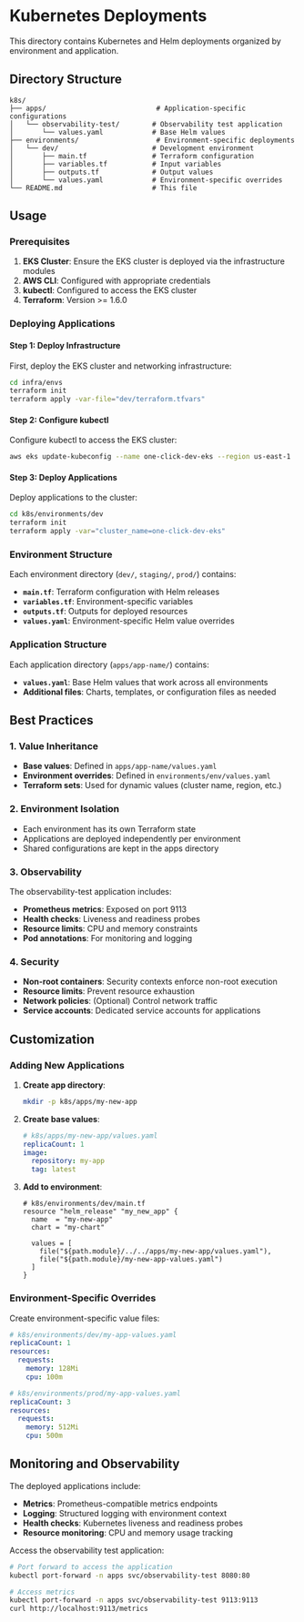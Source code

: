 # Kubernetes Deployments

This directory contains Kubernetes and Helm deployments organized by environment and application.

## Directory Structure

```
k8s/
├── apps/                           # Application-specific configurations
│   └── observability-test/        # Observability test application
│       └── values.yaml            # Base Helm values
├── environments/                   # Environment-specific deployments
│   └── dev/                       # Development environment
│       ├── main.tf                # Terraform configuration
│       ├── variables.tf           # Input variables
│       ├── outputs.tf             # Output values
│       └── values.yaml            # Environment-specific overrides
└── README.md                      # This file
```

## Usage

### Prerequisites

1. **EKS Cluster**: Ensure the EKS cluster is deployed via the infrastructure modules
2. **AWS CLI**: Configured with appropriate credentials
3. **kubectl**: Configured to access the EKS cluster
4. **Terraform**: Version >= 1.6.0

### Deploying Applications

#### Step 1: Deploy Infrastructure
First, deploy the EKS cluster and networking infrastructure:

```bash
cd infra/envs
terraform init
terraform apply -var-file="dev/terraform.tfvars"
```

#### Step 2: Configure kubectl
Configure kubectl to access the EKS cluster:

```bash
aws eks update-kubeconfig --name one-click-dev-eks --region us-east-1
```

#### Step 3: Deploy Applications
Deploy applications to the cluster:

```bash
cd k8s/environments/dev
terraform init
terraform apply -var="cluster_name=one-click-dev-eks"
```

### Environment Structure

Each environment directory (`dev/`, `staging/`, `prod/`) contains:

- **`main.tf`**: Terraform configuration with Helm releases
- **`variables.tf`**: Environment-specific variables
- **`outputs.tf`**: Outputs for deployed resources
- **`values.yaml`**: Environment-specific Helm value overrides

### Application Structure

Each application directory (`apps/app-name/`) contains:

- **`values.yaml`**: Base Helm values that work across all environments
- **Additional files**: Charts, templates, or configuration files as needed

## Best Practices

### 1. Value Inheritance
- **Base values**: Defined in `apps/app-name/values.yaml`
- **Environment overrides**: Defined in `environments/env/values.yaml`
- **Terraform sets**: Used for dynamic values (cluster name, region, etc.)

### 2. Environment Isolation
- Each environment has its own Terraform state
- Applications are deployed independently per environment
- Shared configurations are kept in the apps directory

### 3. Observability
The observability-test application includes:
- **Prometheus metrics**: Exposed on port 9113
- **Health checks**: Liveness and readiness probes
- **Resource limits**: CPU and memory constraints
- **Pod annotations**: For monitoring and logging

### 4. Security
- **Non-root containers**: Security contexts enforce non-root execution
- **Resource limits**: Prevent resource exhaustion
- **Network policies**: (Optional) Control network traffic
- **Service accounts**: Dedicated service accounts for applications

## Customization

### Adding New Applications

1. **Create app directory**:
   ```bash
   mkdir -p k8s/apps/my-new-app
   ```

2. **Create base values**:
   ```yaml
   # k8s/apps/my-new-app/values.yaml
   replicaCount: 1
   image:
     repository: my-app
     tag: latest
   ```

3. **Add to environment**:
   ```hcl
   # k8s/environments/dev/main.tf
   resource "helm_release" "my_new_app" {
     name  = "my-new-app"
     chart = "my-chart"
     
     values = [
       file("${path.module}/../../apps/my-new-app/values.yaml"),
       file("${path.module}/my-new-app-values.yaml")
     ]
   }
   ```

### Environment-Specific Overrides

Create environment-specific value files:

```yaml
# k8s/environments/dev/my-app-values.yaml
replicaCount: 1
resources:
  requests:
    memory: 128Mi
    cpu: 100m

# k8s/environments/prod/my-app-values.yaml
replicaCount: 3
resources:
  requests:
    memory: 512Mi
    cpu: 500m
```

## Monitoring and Observability

The deployed applications include:

- **Metrics**: Prometheus-compatible metrics endpoints
- **Logging**: Structured logging with environment context
- **Health checks**: Kubernetes liveness and readiness probes
- **Resource monitoring**: CPU and memory usage tracking

Access the observability test application:

```bash
# Port forward to access the application
kubectl port-forward -n apps svc/observability-test 8080:80

# Access metrics
kubectl port-forward -n apps svc/observability-test 9113:9113
curl http://localhost:9113/metrics
```